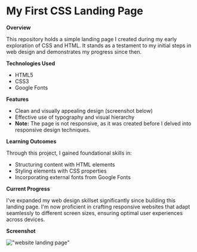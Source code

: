 #  My First CSS Landing Page 

**Overview**

This repository holds a simple landing page I created during my early exploration of CSS and HTML. It stands as a testament to my initial steps in web design and demonstrates my progress since then.

**Technologies Used**

- HTML5
- CSS3
- Google Fonts

**Features**

- Clean and visually appealing design (screenshot below)
- Effective use of typography and visual hierarchy
- **Note:** The page is not responsive, as it was created before I delved into responsive design techniques.

**Learning Outcomes**

Through this project, I gained foundational skills in:

- Structuring content with HTML elements
- Styling elements with CSS properties
- Incorporating external fonts from Google Fonts

**Current Progress**

I've expanded my web design skillset significantly since building this landing page. I'm now proficient in crafting responsive websites that adapt seamlessly to different screen sizes, ensuring optimal user experiences across devices.

**Screenshot**

!["website landing page"](website.png)
